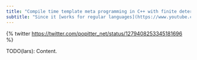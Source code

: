 ```yaml
---
title: "Compile time template meta programming in C++ with finite deterministic automatons and side effects."
subtitle: "Since it [works for regular languages](https://www.youtube.com/watch?v=QM3W36COnE4), I'm sure we can generalize this concept and also add side effects. It's C++ after all."
---
```


{% twitter https://twitter.com/popitter_net/status/1279408253345181696 %}

TODO(lars): Content.
